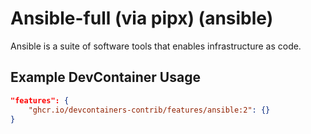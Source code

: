 
# Ansible-full (via pipx) (ansible)

Ansible is a suite of software tools that enables infrastructure as code.

## Example DevContainer Usage

```json
"features": {
    "ghcr.io/devcontainers-contrib/features/ansible:2": {}
}
```